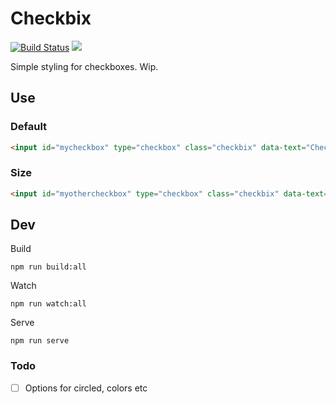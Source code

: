 # Checkbix

[![Build Status](https://travis-ci.org/urre/checkbix.svg?branch=master)](https://travis-ci.org/urre/checkbix) ![](https://badge-size.herokuapp.com/urre/checkbix/master/src/js/checkbix.js.svg)

Simple styling for checkboxes. Wip.

## Use

### Default

```html
<input id="mycheckbox" type="checkbox" class="checkbix" data-text="Checkbix">
```

### Size

```html
<input id="myothercheckbox" type="checkbox" class="checkbix" data-text="Checkbix. Large, checked" data-size="large" checked>
```

## Dev

Build

    npm run build:all    

Watch

    npm run watch:all

Serve
    
    npm run serve

### Todo
+ [ ] Options for circled, colors etc
